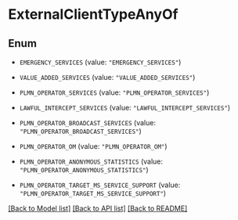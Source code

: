 # ExternalClientTypeAnyOf

## Enum


* `EMERGENCY_SERVICES` (value: `"EMERGENCY_SERVICES"`)

* `VALUE_ADDED_SERVICES` (value: `"VALUE_ADDED_SERVICES"`)

* `PLMN_OPERATOR_SERVICES` (value: `"PLMN_OPERATOR_SERVICES"`)

* `LAWFUL_INTERCEPT_SERVICES` (value: `"LAWFUL_INTERCEPT_SERVICES"`)

* `PLMN_OPERATOR_BROADCAST_SERVICES` (value: `"PLMN_OPERATOR_BROADCAST_SERVICES"`)

* `PLMN_OPERATOR_OM` (value: `"PLMN_OPERATOR_OM"`)

* `PLMN_OPERATOR_ANONYMOUS_STATISTICS` (value: `"PLMN_OPERATOR_ANONYMOUS_STATISTICS"`)

* `PLMN_OPERATOR_TARGET_MS_SERVICE_SUPPORT` (value: `"PLMN_OPERATOR_TARGET_MS_SERVICE_SUPPORT"`)


[[Back to Model list]](../README.md#documentation-for-models) [[Back to API list]](../README.md#documentation-for-api-endpoints) [[Back to README]](../README.md)


